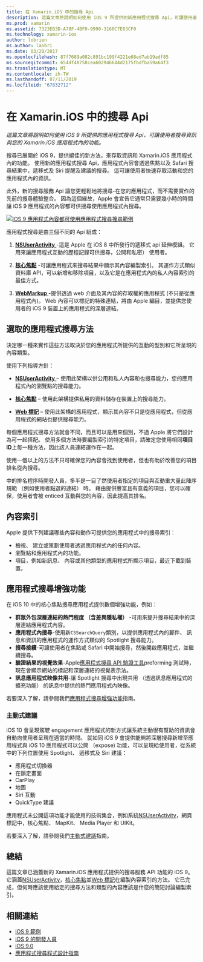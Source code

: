 ```yaml
---
title: 在 Xamarin.iOS 中的搜尋 Api
description: 這篇文章將說明如何使用 iOS 9 所提供的新應用程式搜尋 Api，可讓使用者搜尋資訊與您的 Xamarin.iOS 應用程式內的功能。
ms.prod: xamarin
ms.assetid: 7323EB3D-A78F-4BF0-9990-3160C7E83CF0
ms.technology: xamarin-ios
author: lobrien
ms.author: laobri
ms.date: 03/20/2017
ms.openlocfilehash: 87f7689a082c891bc199f4221e68ed7ab19adf85
ms.sourcegitcommit: 654df48758cea602946644d2175fbdfba59a64f3
ms.translationtype: MT
ms.contentlocale: zh-TW
ms.lasthandoff: 07/11/2019
ms.locfileid: "67832712"
---
```

# <a name="search-apis-in-xamarinios"></a>在 Xamarin.iOS 中的搜尋 Api

_這篇文章將說明如何使用 iOS 9 所提供的應用程式搜尋 Api，可讓使用者搜尋資訊與您的 Xamarin.iOS 應用程式內的功能。_

搜尋已展開於 iOS 9，提供絕佳的新方法，來存取資訊和 Xamarin.iOS 應用程式內的功能。 使用新的應用程式搜尋 Api，應用程式內容會透過焦點以及 Safari 搜尋結果中，遞移式及 Siri 提醒及建議的搜尋。 這可讓使用者快速存取活動和您的應用程式內的資訊。

此外，新的搜尋服務 Api 讓您更輕鬆地將搜尋-在您的應用程式，而不需要實作的先前的搜尋體驗整合。 因為這個緣故，Apple 會宣告它通常只需要幾小時的時間讓 iOS 9 應用程式的內容都可供搜尋使用應用程式內搜尋。

[![](images/intro01.png "IOS 9 應用程式內容都可使用應用程式搜尋搜尋範例")](images/intro01.png#lightbox)

應用程式搜尋是由三個不同的 Api 組成：

1. [**NSUserActivity** ](nsuseractivity.md) -這是 Apple 在 iOS 8 中所發行的遞移式 api 延伸模組。 它用來讓應用程式互動的歷程記錄可供搜尋，公開和私密） 使用者。

2. [**核心焦點**](corespotlight.md) -可讓應用程式來搜尋結果中顯示其內容編製索引。 其運作方式類似資料庫 API，可以新增和移除項目，以及它是在應用程式內的私人內容索引的最佳方式。

3. [**WebMarkup** ](web-markup.md) -提供透過 web 介面及其內容的存取權的應用程式 (不只是從應用程式內)。 Web 內容可以標記的特殊連結，將由 Apple 編目，並提供您使用者的 iOS 9 裝置上的應用程式的深層連結。

## <a name="selecting-an-app-search-approach"></a>選取的應用程式搜尋方法

決定哪一種來實作這些方法取決於您的應用程式所提供的互動的型別和它所呈現的內容類型。

使用下列指導方針：

- [**NSUserActivity** ](nsuseractivity.md) – 使用此架構以供公用和私人內容和也搜尋能力，您的應用程式內的瀏覽點的搜尋能力。

- [**核心焦點**](corespotlight.md) – 使用此架構提供私用的資料儲存在裝置上的搜尋能力。

- [**Web 標記**](web-markup.md) – 使用此架構的應用程式，顯示其內容不只是從應用程式，但從應用程式的網站也提供搜尋能力。

每個應用程式搜尋方法就會不同，而且可以是用來個別，不過 Apple 將它們設計為可一起搭配。 使用多個方法時要編製索引的特定項目，請確定您使用相同**項目 ID**上每一種方法，因此該人員連結運作在一起。

使用一個以上的方法不只可確保您的內容會找到使用者，但也有助於改善您的項目排名從內搜尋。

中的排名程序時開發人員，多半是一目了然使用者指定的項目與互動重大量此陣序規範 （例如使用者點選的連結） 時。
藉由提供豐富且有意義的項目，您可以確保，使用者會被 enticed 互動與您的內容，因此提高其排名。

## <a name="what-content-to-index"></a>內容索引

Apple 提供下列建議哪些內容和動作可提供您的應用程式中的搜尋索引：

- 檢視、 建立或策劃使用者透過應用程式內的任何內容。
- 瀏覽點和應用程式內的功能。
- 項目，例如新訊息、 內容或其他類型的應用程式所顯示項目，最近下載到裝置。

## <a name="app-search-enhancements"></a>應用程式搜尋增強功能

在 iOS 10 中的核心焦點搜尋應用程式提供數個增強功能，例如：

- **群眾外包深層連結的熱門程度 （含差異隱私權）** -可用來提升搜尋結果中的深層連結應用程式內容。
- **應用程式內搜尋**-使用新`CSSearchQuery`類別，以提供應用程式內的郵件、 訊息和資訊的應用程式的運作方式類似的 Spotlight 搜尋能力。
- **搜尋接續**-可讓使用者在焦點或 Safari 中開始搜尋，然後開啟應用程式，並繼續搜尋。
- **驗證結果的視覺效果**-Apple[應用程式搜尋 API 驗證工具](https://search.developer.apple.com/appsearch-validation-tool)preforming 測試時，現在會顯示網站的標記和深層連結的視覺表示法。
- **訊息應用程式映像共用**-讓 Spotlight 搜尋中出現共用 （透過訊息應用程式的擴充功能） 的訊息中提供的熱門應用程式內映像。

若要深入了解，請參閱我們[應用程式搜尋增強功能](~/ios/platform/search/app-search-enhancements.md)指南。

### <a name="proactive-suggestions"></a>主動式建議

iOS 10 會呈現駕駛 engagement 應用程式的新方式讓系統主動很有幫助的資訊會自動向使用者呈現在適當的時間。 就如同 iOS 9 會提供能夠將深層搜尋新增至應用程式與 iOS 10 應用程式可以公開 （expose) 功能，可以呈現給使用者，從系統中的下列位置使用 Spotlight、 遞移式及 Siri 建議：

- 應用程式切換器
- 在鎖定畫面
- CarPlay
- 地圖
- Siri 互動
- QuickType 建議 

應用程式未公開這項功能才能使用的技術集合，例如系統[NSUserActivity](xref:Foundation.NSUserActivity)，網頁標記中，核心焦點、 MapKit、 Media Player 和 UIKit。

若要深入了解，請參閱我們[主動式建議](~/ios/platform/search/proactive-suggestions.md)指南。

## <a name="summary"></a>總結

這篇文章已涵蓋新的 Xamarin.iOS 應用程式提供的搜尋服務 API 功能的 iOS 9。 它涵蓋[NSUserActivity](nsuseractivity.md)，[核心焦點](corespotlight.md)並[Web 標記](web-markup.md)在編製內容索引的方法。 它已完成，但何時應該使用給定的搜尋方法和類型的內容應該是什麼的簡短討論編製索引。



## <a name="related-links"></a>相關連結

- [iOS 9 範例](https://developer.xamarin.com/samples/ios/iOS9/)
- [iOS 9 的開發人員](https://developer.apple.com/ios/pre-release/)
- [iOS 9.0](https://developer.apple.com/library/prerelease/ios/releasenotes/General/WhatsNewIniOS/Articles/iOS9.html)
- [應用程式搜尋程式設計指南](https://developer.apple.com/library/prerelease/ios/documentation/General/Conceptual/AppSearch/index.html#//apple_ref/doc/uid/TP40016308)

